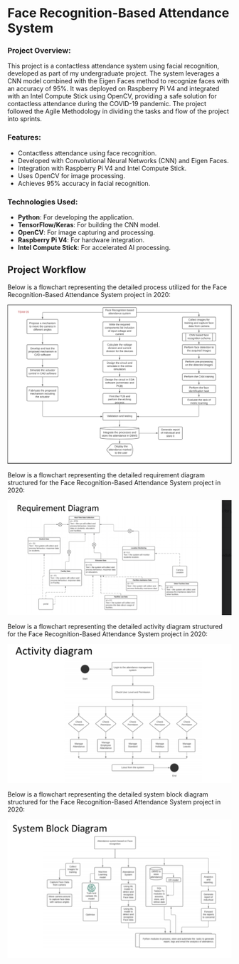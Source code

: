# Face Recognition-Based Attendance System

### Project Overview:
This project is a contactless attendance system using facial recognition, developed as part of my undergraduate project. The system leverages a CNN model combined with the Eigen Faces method to recognize faces with an accuracy of 95%. It was deployed on Raspberry Pi V4 and integrated with an Intel Compute Stick using OpenCV, providing a safe solution for contactless attendance during the COVID-19 pandemic. The project followed the Agile Methodology in dividing the tasks and flow of the project into sprints.

### Features:
- Contactless attendance using face recognition.
- Developed with Convolutional Neural Networks (CNN) and Eigen Faces.
- Integration with Raspberry Pi V4 and Intel Compute Stick.
- Uses OpenCV for image processing.
- Achieves 95% accuracy in facial recognition.

### Technologies Used:
- **Python**: For developing the application.
- **TensorFlow/Keras**: For building the CNN model.
- **OpenCV**: For image capturing and processing.
- **Raspberry Pi V4**: For hardware integration.
- **Intel Compute Stick**: For accelerated AI processing.

## Project Workflow

Below is a flowchart representing the detailed process utilized for the Face Recognition-Based Attendance System project in 2020:

![Flowchart](Flowchart.png)

Below is a flowchart representing the detailed requirement diagram structured for the Face Recognition-Based Attendance System project in 2020:

![Flowchart](Requirement_diagram.png)

Below is a flowchart representing the detailed activity diagram structured for the Face Recognition-Based Attendance System project in 2020:

![Flowchart](Activity_diagram.png)

Below is a flowchart representing the detailed system block diagram structured for the Face Recognition-Based Attendance System project in 2020:

![Flowchart](System_Block_diagram.png)
